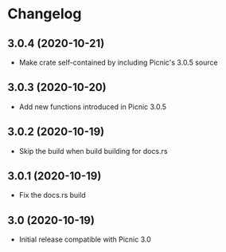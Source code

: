 # Changelog

## 3.0.4 (2020-10-21)

* Make crate self-contained by including Picnic's 3.0.5 source

## 3.0.3 (2020-10-20)

* Add new functions introduced in Picnic 3.0.5

## 3.0.2 (2020-10-19)

* Skip the build when build building for docs.rs

## 3.0.1 (2020-10-19)

* Fix the docs.rs build

## 3.0 (2020-10-19)

* Initial release compatible with Picnic 3.0
